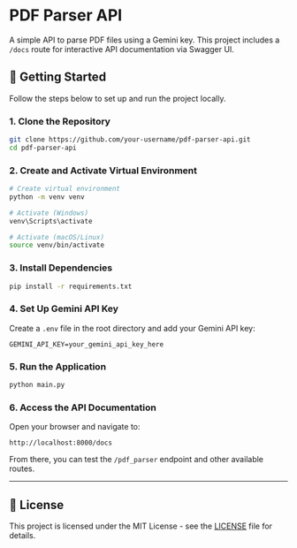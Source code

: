 # PDF Parser API

A simple API to parse PDF files using a Gemini key. This project includes a `/docs` route for interactive API documentation via Swagger UI.

## 🚀 Getting Started

Follow the steps below to set up and run the project locally.

### 1. Clone the Repository

```bash
git clone https://github.com/your-username/pdf-parser-api.git
cd pdf-parser-api
```

### 2. Create and Activate Virtual Environment

```bash
# Create virtual environment
python -m venv venv

# Activate (Windows)
venv\Scripts\activate

# Activate (macOS/Linux)
source venv/bin/activate
```

### 3. Install Dependencies

```bash
pip install -r requirements.txt
```

### 4. Set Up Gemini API Key

Create a `.env` file in the root directory and add your Gemini API key:

```env
GEMINI_API_KEY=your_gemini_api_key_here
```

### 5. Run the Application

```bash
python main.py
```

### 6. Access the API Documentation

Open your browser and navigate to:

```
http://localhost:8000/docs
```

From there, you can test the `/pdf_parser` endpoint and other available routes.

---

## 📄 License

This project is licensed under the MIT License - see the [LICENSE](LICENSE) file for details.
